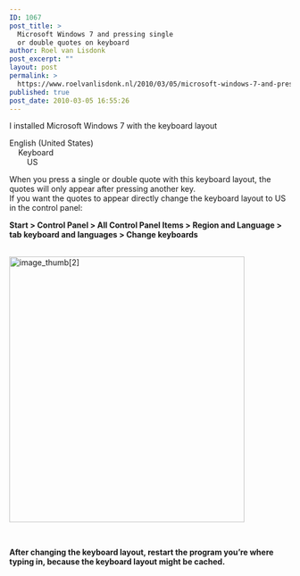 ```yaml
---
ID: 1067
post_title: >
  Microsoft Windows 7 and pressing single
  or double quotes on keyboard
author: Roel van Lisdonk
post_excerpt: ""
layout: post
permalink: >
  https://www.roelvanlisdonk.nl/2010/03/05/microsoft-windows-7-and-pressing-single-or-double-quotes-on-keyboard-2/
published: true
post_date: 2010-03-05 16:55:26
---
```

<p>I installed Microsoft Windows 7 with the keyboard layout</p>  <p>English (United States)   <br />&#160;&#160;&#160; Keyboard    <br />&#160;&#160;&#160;&#160;&#160;&#160;&#160; US</p>  <p>When you press a single or double quote with this keyboard layout, the quotes will only appear after pressing another key.   <br />If you want the quotes to appear directly change the keyboard layout to US in the control panel:</p>  <p><strong>Start &gt; Control Panel &gt; All Control Panel Items &gt; Region and Language &gt; tab keyboard and languages &gt; Change keyboards </strong></p>  <p><strong></strong>    <br /><a href="file:///C:/Users/rLisdonk.ADA-ICT/AppData/Local/Temp/WindowsLiveWriter1286139640/supfiles2115A2/image[6].png"><img title="image_thumb[2]" border="0" alt="image_thumb[2]" src="http://www.roelvanlisdonk.nl/wp-content/uploads/2009/08/image_thumb23.png" width="421" height="476" /></a></p>  <p>&#160;</p>  <p><strong>After changing the keyboard layout, restart the program you’re where typing in, because the keyboard layout might be cached.</strong></p>
